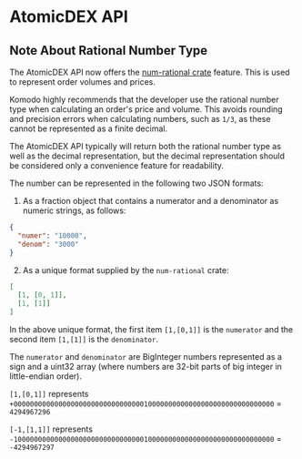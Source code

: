 # AtomicDEX API

## Note About Rational Number Type

The AtomicDEX API now offers the [num-rational crate](https://crates.io/crates/num-rational) feature. This is used to represent order volumes and prices.

Komodo highly recommends that the developer use the rational number type when calculating an order's price and volume. This avoids rounding and precision errors when calculating numbers, such as `1/3`, as these cannot be represented as a finite decimal.

The AtomicDEX API typically will return both the rational number type as well as the decimal representation, but the decimal representation should be considered only a convenience feature for readability.

The number can be represented in the following two JSON formats:

1. As a fraction object that contains a numerator and a denominator as numeric strings, as follows:

```json
{
  "numer": "10000",
  "denom": "3000"
}
```

2. As a unique format supplied by the `num-rational` crate:

```json
[
  [1, [0, 1]],
  [1, [1]]
]
```

In the above unique format, the first item `[1,[0,1]]` is the `numerator` and the second item `[1,[1]]` is the `denominator`.

The `numerator` and `denominator` are BigInteger numbers represented as a sign and a uint32 array (where numbers are 32-bit parts of big integer in little-endian order).

`[1,[0,1]]` represents `+0000000000000000000000000000000010000000000000000000000000000000` = `4294967296`

`[-1,[1,1]]` represents `-1000000000000000000000000000000010000000000000000000000000000000` = `-4294967297`

